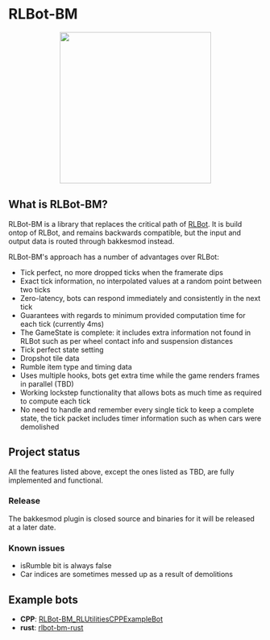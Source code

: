 # RLBot-BM
<p align="center">
<img src="https://user-images.githubusercontent.com/6313423/214428677-3add4ab6-f974-4467-a35d-de0e7bd01e58.png" width="300px" />
</p>

## What is RLBot-BM?

RLBot-BM is a library that replaces the critical path of [RLBot](https://rlbot.org/). 
It is build ontop of RLBot, and remains backwards compatible, but the input and output data is routed through bakkesmod instead.

RLBot-BM's approach has a number of advantages over RLBot:
* Tick perfect, no more dropped ticks when the framerate dips
* Exact tick information, no interpolated values at a random point between two ticks
* Zero-latency, bots can respond immediately and consistently in the next tick
* Guarantees with regards to minimum provided computation time for each tick (currently 4ms)
* The GameState is complete: it includes extra information not found in RLBot such as per wheel contact info and suspension distances
* Tick perfect state setting
* Dropshot tile data
* Rumble item type and timing data
* Uses multiple hooks, bots get extra time while the game renders frames in parallel (TBD)
* Working lockstep functionality that allows bots as much time as required to compute each tick
* No need to handle and remember every single tick to keep a complete state, the tick packet includes timer information such as when cars were demolished

## Project status

All the features listed above, except the ones listed as TBD, are fully implemented and functional.

### Release

The bakkesmod plugin is closed source and binaries for it will be released at a later date.

### Known issues

* isRumble bit is always false
* Car indices are sometimes messed up as a result of demolitions

## Example bots
* **CPP**: [RLBot-BM_RLUtilitiesCPPExampleBot](https://github.com/L0laapk3/RLBot-BM_RLUtilitiesCPPExampleBot)
* **rust**: [rlbot-bm-rust](https://github.com/LHolten/rlbot-bm-rust)
